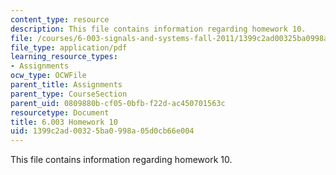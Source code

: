 ```yaml
---
content_type: resource
description: This file contains information regarding homework 10.
file: /courses/6-003-signals-and-systems-fall-2011/1399c2ad00325ba0998a05d0cb66e004_MIT6_003F11_hw10.pdf
file_type: application/pdf
learning_resource_types:
- Assignments
ocw_type: OCWFile
parent_title: Assignments
parent_type: CourseSection
parent_uid: 0809880b-cf05-0bfb-f22d-ac450701563c
resourcetype: Document
title: 6.003 Homework 10
uid: 1399c2ad-0032-5ba0-998a-05d0cb66e004
---
```

This file contains information regarding homework 10.


